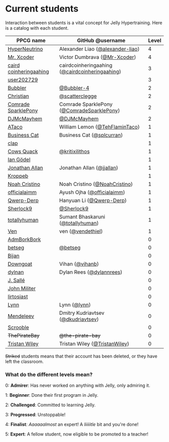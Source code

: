 # Current students

Interaction between students is a vital concept for Jelly Hypertraining. Here is a catalog with each student.

|PPCG name|GitHub @username|Level|
|---------|----------------|-----|
|[HyperNeutrino](https://codegolf.stackexchange.com/users/68942/hyperneutrino)|Alexander Liao ([@alexander-liao](https://github.com/alexander-liao))|4|
|[Mr. Xcoder](https://codegolf.stackexchange.com/users/59487/mr-xcoder)|Victor Dumbrava ([@Mr-Xcoder](https://github.com/Mr-Xcoder))|4|
|[caird coinheringaahing](https://codegolf.stackexchange.com/users/66833/caird-coinheringaahing)|cairdcoinheringaahing ([@cairdcoinheringaahing](https://github.com/cairdcoinheringaahing))|3|
|[user202729](https://codegolf.stackexchange.com/users/69850/user202729)||3|
|[Bubbler](https://codegolf.stackexchange.com/users/78410/bubbler)|[@Bubbler-4](https://github.com/Bubbler-4)|2|
|[Christian](https://codegolf.stackexchange.com/users/70388/christian)|[@scatterclegge](https://github.com/scatterclegge)|2|
|[Comrade SparklePony](https://codegolf.stackexchange.com/users/64159/binary-barriolage)|Comrade SparklePony ([@ComradeSparklePony](https://github.com/ComradeSparklePony))|2|
|[DJMcMayhem](https://codegolf.stackexchange.com/users/31716/djmcmayhem)|[@DJMcMayhem](https://github.com/DJMcMayhem/)|2|
|[ATaco](https://codegolf.stackexchange.com/users/58375/ataco)|William Lemon ([@TehFlaminTaco](https://github.com/TehFlaminTaco))|1|
|[Business Cat](https://codegolf.stackexchange.com/users/53880/business-cat)|Business Cat ([@splcurran](https://github.com/splcurran))|1|
|[clap](https://codegolf.stackexchange.com/users/41447/clap)||1|
|[Cows Quack](https://codegolf.stackexchange.com/users/41805/cows-quack)|[@kritixilithos](https://github.com/kritixilithos)|1|
|[Ian Gödel](https://codegolf.stackexchange.com/users/74686/ian-g%C3%B6del)||1|
|[Jonathan Allan](https://codegolf.stackexchange.com/users/53748/jonathan-allan)|Jonathan Allan ([@jjallan](https://github.com/jjallan))|1|
|[Kroppeb](https://codegolf.stackexchange.com/users/81957/kroppeb)||1|
|[Noah Cristino](https://codegolf.stackexchange.com/users/61877/noah-cristino)|Noah Cristino ([@NoahCristino](https://github.com/NoahCristino))|1|
|[officialaimm](https://codegolf.stackexchange.com/users/59523/officialaimm)|Ayush Ojha ([@officialaimm](https://github.com/officialaimm))|1|
|[Qwerp-Derp](https://codegolf.stackexchange.com/users/49561/qwerp-derp)|Hanyuan Li ([@Qwerp-Derp](https://github.com/Qwerp-Derp))|1|
|[Sherlock9](https://codegolf.stackexchange.com/users/47581/sherlock9)|[@Sherlock9](https://github.com/Sherlock9)|1|
|[totallyhuman](https://codegolf.stackexchange.com/users/68615/i-cri-everytim)|Sumant Bhaskaruni ([@totallyhuman](https://github.com/totallyhuman))|1|
|[Ven](https://codegolf.stackexchange.com/users/8328/ven)|ven ([@vendethiel](https://github.com/vendethiel))|1|
|[AdmBorkBork](https://codegolf.stackexchange.com/users/42963/admborkbork)||0|
|[betseg](https://codegolf.stackexchange.com/users/56721/betseg)|[@betseg](https://github.com/betseg)|0|
|[Bijan](https://codegolf.stackexchange.com/users/66907/bijan)||0|
|[Downgoat](https://codegolf.stackexchange.com/users/40695/downgoat)|Vihan ([@vihanb](https://github.com/vihanb))|0|
|[dylnan](https://codegolf.stackexchange.com/users/75553/dylnan)|Dylan Rees ([@dylannrees](https://github.com/dylannrees))|0|
|[J. Sallé](https://codegolf.stackexchange.com/users/74163/j-salle)||0|
|[John Militer](https://codegolf.stackexchange.com/users/70852/john-militer)||0|
|[lirtosiast](https://codegolf.stackexchange.com/users/39328/lirtosiast)||0|
|[Lynn](https://chat.stackexchange.com/users/136994/lynn)|Lynn ([@lynn](https://github.com/lynn))|0|
|[Mendeleev](https://codegolf.stackexchange.com/users/53551/mendeleev)|Dmitry Kudriavtsev ([@dkudriavtsev](https://github.com/dkudriavtsev))|0|
|[Scrooble](https://codegolf.stackexchange.com/users/73884/scrooble)||0|
|~~ThePirateBay~~|~~@the-pirate-bay~~|0|
|[Tristan Wiley](https://codegolf.stackexchange.com/users/63690/tristan-wiley)|Tristan Wiley ([@TristanWiley](https://github.com/TristanWiley))|0|

~~Striked~~ students means that their account has been deleted, or they have left the classroom.

### What do the different levels mean?

0: **Admirer**: Has never worked on anything with Jelly, only admiring it.

1: **Beginner**: Done their first program in Jelly.

2: **Challenged**: Committed to learning Jelly.

3: **Progressed**: Unstoppable!

4: **Finalist**: *Aaaaaalmost* an expert! A *liiiiitle* bit and you're done!

5: **Expert**: A fellow student, now eligible to be promoted to a teacher!
